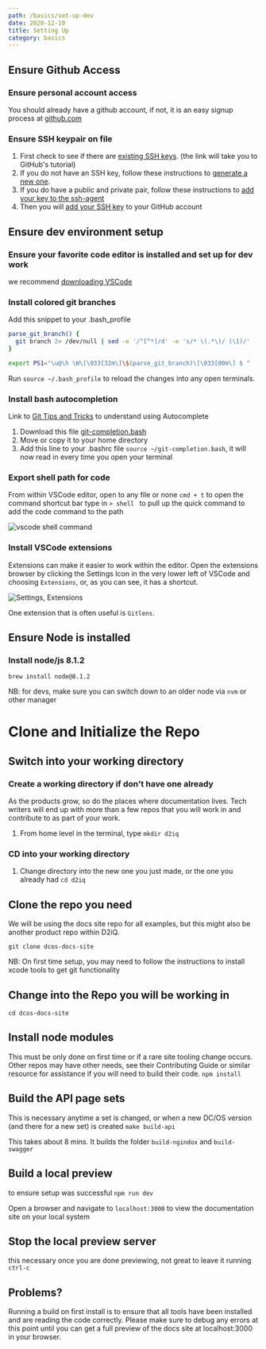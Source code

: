```yaml
---
path: /basics/set-up-dev
date: 2020-12-10
title: Setting Up
category: basics
---
```


## Ensure Github Access

### Ensure personal account access

You should already have a github account, if not, it is an easy signup process at [github.com](https://github.com)

### Ensure SSH keypair on file

1. First check to see if there are [existing SSH keys](https://help.github.com/en/enterprise/2.15/user/articles/checking-for-existing-ssh-keys). (the link will take you to GitHub's tutorial)
1. If you do not have an SSH key, follow these instructions to [generate a new one](https://help.github.com/en/enterprise/2.15/user/articles/generating-a-new-ssh-key-and-adding-it-to-the-ssh-agent).
1. If you do have a public and private pair, follow these instructions to [add your key to the ssh-agent](https://help.github.com/en/enterprise/2.15/user/articles/generating-a-new-ssh-key-and-adding-it-to-the-ssh-agent#adding-your-ssh-key-to-the-ssh-agent)
1. Then you will [add your SSH key](https://help.github.com/en/enterprise/2.15/user/articles/adding-a-new-ssh-key-to-your-github-account) to your GitHub account

## Ensure dev environment setup

### Ensure your favorite code editor is installed and set up for dev work

we recommend [downloading VSCode](https://code.visualstudio.com/)

### Install colored git branches

Add this snippet to your .bash_profile

```bash
parse_git_branch() {
  git branch 2> /dev/null | sed -e '/^[^*]/d' -e 's/* \(.*\)/ (\1)/'
}

export PS1="\u@\h \W\[\033[32m\]\$(parse_git_branch)\[\033[00m\] $ "
```

Run `source ~/.bash_profile` to reload the changes into any open terminals.

### Install bash autocompletion

Link to [Git Tips and Tricks](https://git-scm.com/book/en/v1/Git-Basics-Tips-and-Tricks) to understand using Autocomplete

1. Download this file [git-completion.bash](https://github.com/git/git/blob/master/contrib/completion/git-completion.bash)
2. Move or copy it to your home directory
3. Add this line to your .bashrc file `source ~/git-completion.bash`, it will now read in every time you open your terminal

### Export shell path for code

From within VSCode editor, open to any file or none
`cmd + t` to open the command shortcut bar
type in `> shell ` to pull up the quick command to add the code command to the path

![vscode shell command](https://i.imgur.com/WQFB4tk.png)

### Install VSCode extensions

Extensions can make it easier to work within the editor. Open the extensions browser by clicking the Settings Icon in the very lower left of VSCode and choosing `Extensions`, or, as you can see, it has a shortcut.

![Settings, Extensions](https://i.imgur.com/0XkNShr.png)

One extension that is often useful is `Gitlens`.

## Ensure Node is installed

### Install node/js 8.1.2

`brew install node@8.1.2`

NB: for devs, make sure you can switch down to an older node via `nvm` or other manager

# Clone and Initialize the Repo

## Switch into your working directory

### Create a working directory if don't have one already

As the products grow, so do the places where documentation lives. Tech writers will end up with more than a few repos that you will work in and contribute to as part of your work.

1. From home level in the terminal, type `mkdir d2iq`

### CD into your working directory

1. Change directory into the new one you just made, or the one you already had
   `cd d2iq`

## Clone the repo you need

We will be using the docs site repo for all examples, but this might also be another product repo within D2iQ.

`git clone dcos-docs-site`

NB: On first time setup, you may need to follow the instructions to install xcode tools to get git functionality

## Change into the Repo you will be working in

`cd dcos-docs-site`

## Install node modules

This must be only done on first time or if a rare site tooling change occurs. Other repos may have other needs, see their Contributing Guide or similar resource for assistance if you will need to build their code.
`npm install`

## Build the API page sets

This is necessary anytime a set is changed, or when a new DC/OS version (and there for a new set) is created
`make build-api`

This takes about 8 mins. It builds the folder `build-ngindox` and `build-swagger`

## Build a local preview

to ensure setup was successful
`npm run dev`

Open a browser and navigate to `localhost:3000` to view the documentation site on your local system

## Stop the local preview server

this necessary once you are done previewing, not great to leave it running
`ctrl-c`

## Problems?

Running a build on first install is to ensure that all tools have been installed and are reading the code correctly. Please make sure to debug any errors at this point until you can get a full preview of the docs site at localhost:3000 in your browser.
